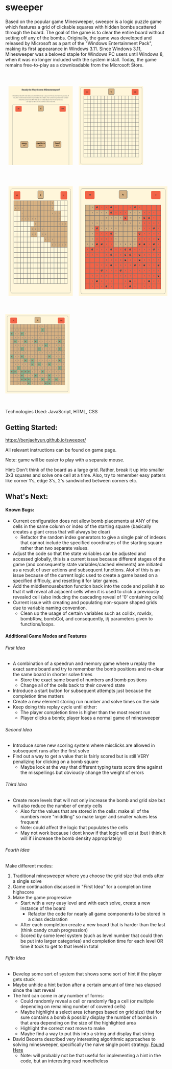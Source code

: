 # sweeper 
Based on the popular game Minesweeper, sweeper is a logic puzzle game which features a grid of clickable squares with hidden bombs scattered through the board. The goal of the game is to clear the entire board without setting off any of the bombs. Originally, the game was developed and released by Microsoft as a part of the "Windows Entertainment Pack", making its first appearance in Windows 3.11. Since Windows 3.11, Minesweeper was a beloved staple for Windows PC users until Windows 8, when it was no longer included with the system install. Today, the game remains free-to-play as a downloadable from the Microsoft Store.

<div style="display:flex; margin: 5vmin auto">
<img src="https://github.com/benjaehyun/sweeper/blob/gh-pages/screenshots/Screenshot%202023-08-10%20at%207.46.47%20PM.png?raw=true"  alt ="Starting Title and Directions" width ="40%" style="margin: 1vmin"> 


<img src="https://github.com/benjaehyun/sweeper/blob/gh-pages/screenshots/Screenshot%202023-08-10%20at%205.18.06%20PM.png?raw=true"  alt="Showing Blank Board After Difficulty Selection" width="40%" style="margin: 1vmin">
</div>

<div style="display:flex; margin: 5vmin auto">
<img src="https://github.com/benjaehyun/sweeper/blob/gh-pages/screenshots/Screenshot%202023-08-10%20at%205.18.15%20PM.png?raw=true" alt="Initial Reveal Pattern" width="40%" style="margin: 1vmin">


<img src="https://github.com/benjaehyun/sweeper/blob/gh-pages/screenshots/Screenshot%202023-08-10%20at%207.47.15%20PM.png?raw=true" alt="Losing Page" width="55%" style="margin: 1vmin">
</div>

<div style="display:flex; margin: 5vmin auto; text-align:center; flex-direction: column;">


<img src="https://github.com/benjaehyun/sweeper/blob/gh-pages/screenshots/Screenshot%202023-08-10%20at%205.27.32%20PM.png?raw=true" alt="Winning Page" width = "40%">
</div>

Technologies Used: JavaScript, HTML, CSS 

## Getting Started:
https://benjaehyun.github.io/sweeper/

All relevant instructions can be found on game page. 

Note: game will be easier to play with a separate mouse. 

Hint: Don't think of the board as a large grid. Rather, break it up into smaller 3x3 squares and solve one cell at a time. Also, try to remember easy patters like corner 1's, edge 3's, 2's sandwiched between corners etc. 

## What's Next: 
#### Known Bugs: 
* Current configuration does not allow bomb placements at ANY of the cells in the same column or index of the starting square (basically creates a giant cross that will always be clear)
  * Refactor the random index generators to give a single pair of indexes that cannot include the specified coordinates of the starting square rather than two separate values. 
* Adjust the code so that the state variables can be adjusted and accessed globally, this is a current issue because different stages of the game (and consequently state variables/cached elements) are initiated as a result of user actions and subsequent functions. Alot of this is an issue because of the current logic used to create a game based on a specified difficuly, and resetting it for later games.
* Add the middlemousebutton function back into the code and polish it so that it will reveal all adjacent cells when it is used to click a previously revealed cell (also inducing the cascading reveal of '0' containing cells)
* Current issue with creating and populating non-square shaped grids due to variable naming convention. 
  * Clean up the usage of certain variables such as colIdx, rowIdx, bombRow, bombCol, and consequently, i/j parameters given to functions/loops. 


#### Additional Game Modes and Features 
###### First Idea    
* A combination of a speedrun and memory game where u replay the exact same board and try to remember the bomb positions and re-clear the same board in shorter solve times 
  * Store the exact same board of numbers and bomb positions 
  * Change all of the cells back to their covered state 
* Introduce a start button for subsequent attempts just because the completion time matters 
* Create a new element storing run number and solve times on the side 
* Keep doing this replay cycle until either: 
  * The player completion time is higher than the most recent run 
  * Player clicks a bomb; player loses a normal game of minesweeper 

###### Second Idea
* Introduce some new scoring system where misclicks are allowed in subsequent runs after the first solve 
* Find out a way to get a value that is fairly scored but is still VERY penalizing for clicking on a bomb square 
  * Maybe look at the way that different typing tests score time against the misspellings but obviously change the weight of errors 

###### Third Idea  
* Create more levels that will not only increase the bomb and grid size but will also reduce the number of empty cells 
  * Also for the values that are stored in the cells: make all of the numbers more "middling" so make larger and smaller values less frequent   
  * Note: could affect the logic that populates the cells 
  * May not work because i dont know if that logic will exist (but i think it will if i increase the bomb density appropriately)

###### Fourth Idea 
Make different modes: 
1. Traditional minesweeper where you choose the grid size that ends after a single solve
2. Game continuation discussed in "First Idea" for a completion time highscore 
3. Make the game progressive 
    * Start with a very easy level and with each solve, create a new instance of the board 
      * Refactor the code for nearly all game components to be stored in a class declaration 
    * After each completion create a new board that is harder than the last (think candy crush progression)
    * Scored by some level system (such as level number that could then be put into larger categories) and completion time for each level OR time it took to get to that level in total 

###### Fifth Idea 
* Develop some sort of system that shows some sort of hint if the player gets stuck
* Maybe unhide a hint button after a certain amount of time has elapsed since the last reveal
* The hint can come in any number of forms: 
  * Could randomly reveal a cell or randomly flag a cell (or multiple depending on remaining number of covered cells)
  * Maybe highlight a select area (changes based on grid size) that for sure contains a bomb & possibly display the number of bombs in that area depending on the size of the highlighted area 
  * Highlight the correct next move to make 
  * Maybe find a way to put this into a string and display that string 
* David Becerra described very interesting algorithmic approaches to solving minesweeper, specifically the naive single point strategy. [Found Here](https://dash.harvard.edu/bitstream/handle/1/14398552/BECERRA-SENIORTHESIS-2015.pdf "D. Becerra Senior Thesis on Algorithmic Approaches to Playing Minesweeper") 
  * Note: will probably not be that useful for implementing a hint in the code, but an interesting read nonetheless
